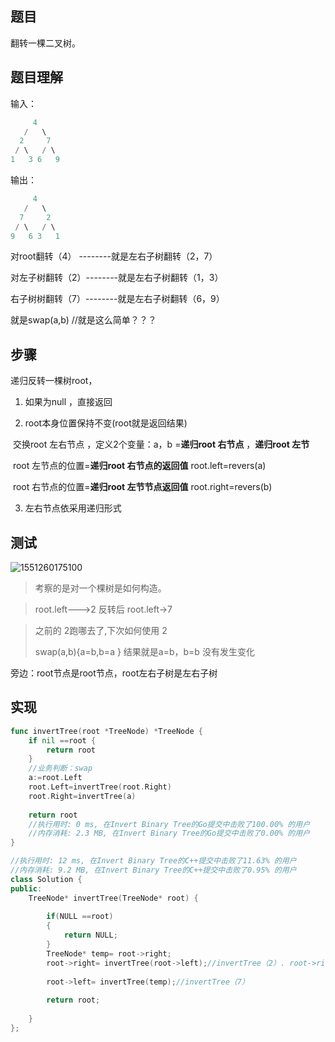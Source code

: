 ## 题目



翻转一棵二叉树。



## 题目理解

输入：

```c
     4
   /   \
  2     7
 / \   / \
1   3 6   9
```

输出：

```c++
     4
   /   \
  7     2
 / \   / \
9   6 3   1
```



对root翻转（4） --------就是左右子树翻转（2，7）

对左子树翻转（2）--------就是左右子树翻转（1，3）

右子树树翻转（7）--------就是左右子树翻转（6，9）

就是swap(a,b) //就是这么简单？？？









## 步骤

 递归反转一棵树root，

1. 如果为null ，直接返回

2.  root本身位置保持不变(root就是返回结果)

​      交换root 左右节点 ，定义2个变量：a，b =**递归root  右节点**  ，**递归root   左节**

​     root  左节点的位置=**递归root  右节点的返回值**   root.left=revers(a)

​      root  右节点的位置=**递归root   左节节点返回值**    root.right=revers(b)

3. 左右节点依采用递归形式

   

   

## 测试

![1551260175100](C:\Users\wangchuanyi\AppData\Roaming\Typora\typora-user-images\1551260175100.png)

> 考察的是对一个棵树是如何构造。

> root.left--->2  反转后 root.left->7

> 之前的 2跑哪去了,下次如何使用 2
>
> swap(a,b){a=b,b=a } 结果就是a=b，b=b 没有发生变化

旁边：root节点是root节点，root左右子树是左右子树



## 实现

```go
func invertTree(root *TreeNode) *TreeNode {
    if nil ==root {
        return root 
    }
    //业务判断：swap
    a:=root.Left
    root.Left=invertTree(root.Right)
    root.Right=invertTree(a)
    
    return root
    //执行用时: 0 ms, 在Invert Binary Tree的Go提交中击败了100.00% 的用户
    //内存消耗: 2.3 MB, 在Invert Binary Tree的Go提交中击败了0.00% 的用户
}
```

```c++
//执行用时: 12 ms, 在Invert Binary Tree的C++提交中击败了11.63% 的用户
//内存消耗: 9.2 MB, 在Invert Binary Tree的C++提交中击败了0.95% 的用户
class Solution {
public:
    TreeNode* invertTree(TreeNode* root) {
        
        if(NULL ==root)
        {
            return NULL;
        }
        TreeNode* temp= root->right;
        root->right= invertTree(root->left);//invertTree（2）. root->right 7 变成2 
        
        root->left= invertTree(temp);//invertTree（7）
        
        return root;
        
    }
};
```

